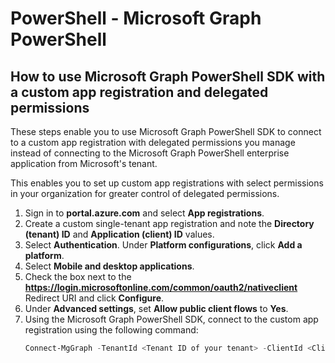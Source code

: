 # PowerShell - Microsoft Graph PowerShell

## How to use Microsoft Graph PowerShell SDK with a custom app registration and delegated permissions
These steps enable you to use Microsoft Graph PowerShell SDK to connect to a custom app registration with delegated permissions you manage instead of connecting to the Microsoft Graph PowerShell enterprise application from Microsoft's tenant.

This enables you to set up custom app registrations with select permissions in your organization for greater control of delegated permissions.

1. Sign in to **portal.azure.com** and select **App registrations**.
1. Create a custom single-tenant app registration and note the **Directory (tenant) ID** and **Application (client) ID** values.
1. Select **Authentication**. Under **Platform configurations**, click **Add a platform**.
1. Select **Mobile and desktop applications**.
1. Check the box next to the **https://login.microsoftonline.com/common/oauth2/nativeclient** Redirect URI and click **Configure**.
1. Under **Advanced settings**, set **Allow public client flows** to **Yes**.
1. Using the Microsoft Graph PowerShell SDK, connect to the custom app registration using the following command:
    ```powershell
    Connect-MgGraph -TenantId <Tenant ID of your tenant> -ClientId <Client ID of your custom app>
    ```